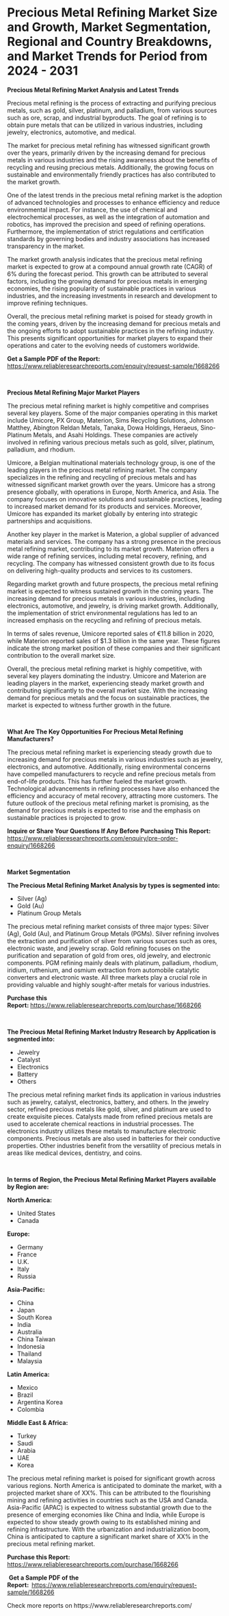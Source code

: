 <p><h1>Precious Metal Refining Market Size and Growth, Market Segmentation, Regional and Country Breakdowns, and Market Trends for Period from 2024 -  2031</h1></p><p><strong>Precious Metal Refining Market Analysis and Latest Trends</strong></p>
<p><p>Precious metal refining is the process of extracting and purifying precious metals, such as gold, silver, platinum, and palladium, from various sources such as ore, scrap, and industrial byproducts. The goal of refining is to obtain pure metals that can be utilized in various industries, including jewelry, electronics, automotive, and medical.</p><p>The market for precious metal refining has witnessed significant growth over the years, primarily driven by the increasing demand for precious metals in various industries and the rising awareness about the benefits of recycling and reusing precious metals. Additionally, the growing focus on sustainable and environmentally friendly practices has also contributed to the market growth.</p><p>One of the latest trends in the precious metal refining market is the adoption of advanced technologies and processes to enhance efficiency and reduce environmental impact. For instance, the use of chemical and electrochemical processes, as well as the integration of automation and robotics, has improved the precision and speed of refining operations. Furthermore, the implementation of strict regulations and certification standards by governing bodies and industry associations has increased transparency in the market.</p><p>The market growth analysis indicates that the precious metal refining market is expected to grow at a compound annual growth rate (CAGR) of 6% during the forecast period. This growth can be attributed to several factors, including the growing demand for precious metals in emerging economies, the rising popularity of sustainable practices in various industries, and the increasing investments in research and development to improve refining techniques.</p><p>Overall, the precious metal refining market is poised for steady growth in the coming years, driven by the increasing demand for precious metals and the ongoing efforts to adopt sustainable practices in the refining industry. This presents significant opportunities for market players to expand their operations and cater to the evolving needs of customers worldwide.</p></p>
<p><strong>Get a Sample PDF of the Report:&nbsp;</strong> <a href="https://www.reliableresearchreports.com/enquiry/request-sample/1668266">https://www.reliableresearchreports.com/enquiry/request-sample/1668266</a></p>
<p>&nbsp;</p>
<p><strong>Precious Metal Refining Major Market Players</strong></p>
<p><p>The precious metal refining market is highly competitive and comprises several key players. Some of the major companies operating in this market include Umicore, PX Group, Materion, Sims Recycling Solutions, Johnson Matthey, Abington Reldan Metals, Tanaka, Dowa Holdings, Heraeus, Sino-Platinum Metals, and Asahi Holdings. These companies are actively involved in refining various precious metals such as gold, silver, platinum, palladium, and rhodium.</p><p>Umicore, a Belgian multinational materials technology group, is one of the leading players in the precious metal refining market. The company specializes in the refining and recycling of precious metals and has witnessed significant market growth over the years. Umicore has a strong presence globally, with operations in Europe, North America, and Asia. The company focuses on innovative solutions and sustainable practices, leading to increased market demand for its products and services. Moreover, Umicore has expanded its market globally by entering into strategic partnerships and acquisitions.</p><p>Another key player in the market is Materion, a global supplier of advanced materials and services. The company has a strong presence in the precious metal refining market, contributing to its market growth. Materion offers a wide range of refining services, including metal recovery, refining, and recycling. The company has witnessed consistent growth due to its focus on delivering high-quality products and services to its customers.</p><p>Regarding market growth and future prospects, the precious metal refining market is expected to witness sustained growth in the coming years. The increasing demand for precious metals in various industries, including electronics, automotive, and jewelry, is driving market growth. Additionally, the implementation of strict environmental regulations has led to an increased emphasis on the recycling and refining of precious metals.</p><p>In terms of sales revenue, Umicore reported sales of €11.8 billion in 2020, while Materion reported sales of $1.3 billion in the same year. These figures indicate the strong market position of these companies and their significant contribution to the overall market size.</p><p>Overall, the precious metal refining market is highly competitive, with several key players dominating the industry. Umicore and Materion are leading players in the market, experiencing steady market growth and contributing significantly to the overall market size. With the increasing demand for precious metals and the focus on sustainable practices, the market is expected to witness further growth in the future.</p></p>
<p>&nbsp;</p>
<p><strong>What Are The Key Opportunities For Precious Metal Refining Manufacturers?</strong></p>
<p><p>The precious metal refining market is experiencing steady growth due to increasing demand for precious metals in various industries such as jewelry, electronics, and automotive. Additionally, rising environmental concerns have compelled manufacturers to recycle and refine precious metals from end-of-life products. This has further fueled the market growth. Technological advancements in refining processes have also enhanced the efficiency and accuracy of metal recovery, attracting more customers. The future outlook of the precious metal refining market is promising, as the demand for precious metals is expected to rise and the emphasis on sustainable practices is projected to grow.</p></p>
<p><strong>Inquire or Share Your Questions If Any Before Purchasing This Report:</strong> <a href="https://www.reliableresearchreports.com/enquiry/pre-order-enquiry/1668266">https://www.reliableresearchreports.com/enquiry/pre-order-enquiry/1668266</a></p>
<p>&nbsp;</p>
<p><strong>Market Segmentation</strong></p>
<p><strong>The Precious Metal Refining Market Analysis by types is segmented into:</strong></p>
<p><ul><li>Silver (Ag)</li><li>Gold (Au)</li><li>Platinum Group Metals</li></ul></p>
<p><p>The precious metal refining market consists of three major types: Silver (Ag), Gold (Au), and Platinum Group Metals (PGMs). Silver refining involves the extraction and purification of silver from various sources such as ores, electronic waste, and jewelry scrap. Gold refining focuses on the purification and separation of gold from ores, old jewelry, and electronic components. PGM refining mainly deals with platinum, palladium, rhodium, iridium, ruthenium, and osmium extraction from automobile catalytic converters and electronic waste. All three markets play a crucial role in providing valuable and highly sought-after metals for various industries.</p></p>
<p><strong>Purchase this Report:&nbsp;</strong><a href="https://www.reliableresearchreports.com/purchase/1668266">https://www.reliableresearchreports.com/purchase/1668266</a></p>
<p>&nbsp;</p>
<p><strong>The Precious Metal Refining Market Industry Research by Application is segmented into:</strong></p>
<p><ul><li>Jewelry</li><li>Catalyst</li><li>Electronics</li><li>Battery</li><li>Others</li></ul></p>
<p><p>The precious metal refining market finds its application in various industries such as jewelry, catalyst, electronics, battery, and others. In the jewelry sector, refined precious metals like gold, silver, and platinum are used to create exquisite pieces. Catalysts made from refined precious metals are used to accelerate chemical reactions in industrial processes. The electronics industry utilizes these metals to manufacture electronic components. Precious metals are also used in batteries for their conductive properties. Other industries benefit from the versatility of precious metals in areas like medical devices, dentistry, and coins.</p></p>
<p>&nbsp;</p>
<p><strong>In terms of Region, the Precious Metal Refining Market Players available by Region are:</strong></p>
<p>
    <p> <strong> North America: </strong>
        <ul>
            <li>United States</li>
            <li>Canada</li>
        </ul>
        </p> 
    <p> <strong> Europe: </strong>
        <ul>
            <li>Germany</li>
            <li>France</li>
            <li>U.K.</li>
            <li>Italy</li>
            <li>Russia</li>
        </ul>
        </p> 
    <p> <strong> Asia-Pacific: </strong>
        <ul>
            <li>China</li>
            <li>Japan</li>
            <li>South Korea</li>
            <li>India</li>
            <li>Australia</li>
            <li>China Taiwan</li>
            <li>Indonesia</li>
            <li>Thailand</li>
            <li>Malaysia</li>
        </ul>
        </p> 
    <p> <strong> Latin America: </strong>
        <ul>
            <li>Mexico</li>
            <li>Brazil</li>
            <li>Argentina Korea</li>
            <li>Colombia</li>
        </ul>
        </p> 
    <p> <strong> Middle East & Africa: </strong>
        <ul>
            <li>Turkey</li>
            <li>Saudi</li>
            <li>Arabia</li>
            <li>UAE</li>
            <li>Korea</li>
        </ul>
    </p>
    </p>
<p><p>The precious metal refining market is poised for significant growth across various regions. North America is anticipated to dominate the market, with a projected market share of XX%. This can be attributed to the flourishing mining and refining activities in countries such as the USA and Canada. Asia-Pacific (APAC) is expected to witness substantial growth due to the presence of emerging economies like China and India, while Europe is expected to show steady growth owing to its established mining and refining infrastructure. With the urbanization and industrialization boom, China is anticipated to capture a significant market share of XX% in the precious metal refining market.</p></p>
<p><strong>Purchase this Report: </strong><a href="https://www.reliableresearchreports.com/purchase/1668266">https://www.reliableresearchreports.com/purchase/1668266</a></p>
<p>&nbsp;<strong>Get a Sample PDF of the Report:&nbsp;&nbsp;</strong><a href="https://www.reliableresearchreports.com/enquiry/request-sample/1668266">https://www.reliableresearchreports.com/enquiry/request-sample/1668266</a></p>
<p><strong></strong></p>
<p>Check more reports on https://www.reliableresearchreports.com/</p>